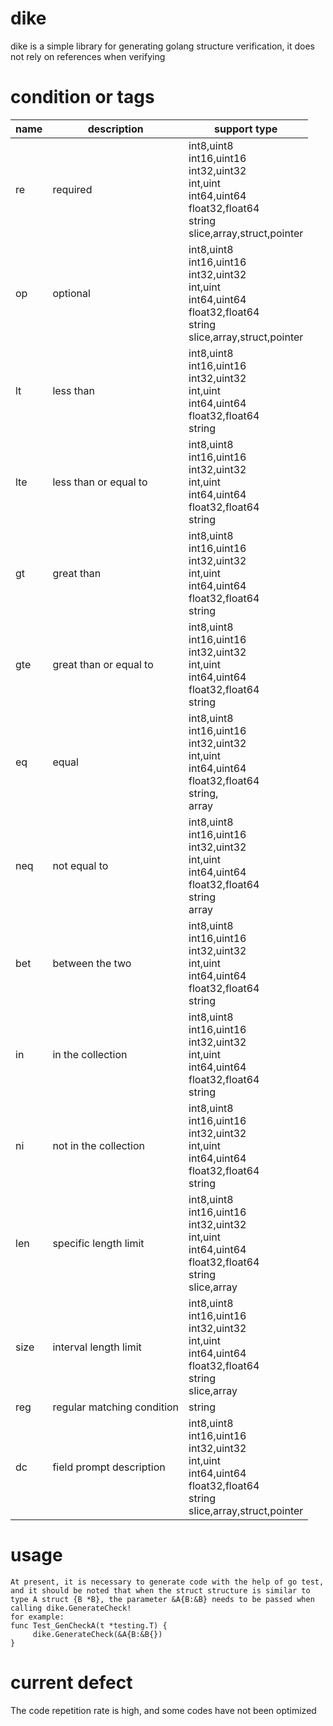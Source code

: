 # dike

dike is a simple library for generating golang structure verification, it does not rely on references when verifying

# condition or tags

| name | description                | support type                                                                                                                             |
|------|----------------------------|------------------------------------------------------------------------------------------------------------------------------------------|
| re   | required                   | int8,uint8<br/>int16,uint16<br/>int32,uint32<br/>int,uint<br/>int64,uint64<br/>float32,float64<br/>string<br/>slice,array,struct,pointer |
| op   | optional                   | int8,uint8<br/>int16,uint16<br/>int32,uint32<br/>int,uint<br/>int64,uint64<br/>float32,float64<br/>string<br/>slice,array,struct,pointer |
| lt   | less than                  | int8,uint8<br/>int16,uint16<br/>int32,uint32<br/>int,uint<br/>int64,uint64<br/>float32,float64<br/>string                                |
| lte  | less than or equal to      | int8,uint8<br/>int16,uint16<br/>int32,uint32<br/>int,uint<br/>int64,uint64<br/>float32,float64<br/>string                                |
| gt   | great than                 | int8,uint8<br/>int16,uint16<br/>int32,uint32<br/>int,uint<br/>int64,uint64<br/>float32,float64<br/>string                                |
| gte  | great than or equal to     | int8,uint8<br/>int16,uint16<br/>int32,uint32<br/>int,uint<br/>int64,uint64<br/>float32,float64<br/>string                                |
| eq   | equal                      | int8,uint8<br/>int16,uint16<br/>int32,uint32<br/>int,uint<br/>int64,uint64<br/>float32,float64<br/>string,<br/>array                     |
| neq  | not equal to               | int8,uint8<br/>int16,uint16<br/>int32,uint32<br/>int,uint<br/>int64,uint64<br/>float32,float64<br/>string<br/>array                      |
| bet  | between the two            | int8,uint8<br/>int16,uint16<br/>int32,uint32<br/>int,uint<br/>int64,uint64<br/>float32,float64<br/>string                                |
| in   | in the collection          | int8,uint8<br/>int16,uint16<br/>int32,uint32<br/>int,uint<br/>int64,uint64<br/>float32,float64<br/>string                                |
| ni   | not in the collection      | int8,uint8<br/>int16,uint16<br/>int32,uint32<br/>int,uint<br/>int64,uint64<br/>float32,float64<br/>string                                |
| len  | specific length limit      | int8,uint8<br/>int16,uint16<br/>int32,uint32<br/>int,uint<br/>int64,uint64<br/>float32,float64<br/>string<br/>slice,array                |
| size | interval length limit      | int8,uint8<br/>int16,uint16<br/>int32,uint32<br/>int,uint<br/>int64,uint64<br/>float32,float64<br/>string<br/>slice,array                |
| reg  | regular matching condition | string                                                                                                                                   |
| dc   | field prompt description   | int8,uint8<br/>int16,uint16<br/>int32,uint32<br/>int,uint<br/>int64,uint64<br/>float32,float64<br/>string<br/>slice,array,struct,pointer |

# usage

```
At present, it is necessary to generate code with the help of go test, and it should be noted that when the struct structure is similar to type A struct {B *B}, the parameter &A{B:&B} needs to be passed when calling dike.GenerateCheck!
for example:
func Test_GenCheckA(t *testing.T) {
     dike.GenerateCheck(&A{B:&B{})
}
```

# current defect

The code repetition rate is high, and some codes have not been optimized
